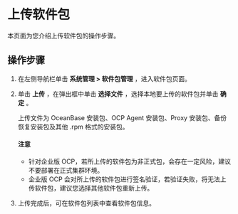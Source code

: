 # 上传软件包

本页面为您介绍上传软件包的操作步骤。

## 操作步骤

1. 在左侧导航栏单击 **系统管理 > 软件包管理** ，进入软件包页面。

2. 单击 **上传** ，在弹出框中单击 **选择文件** ，选择本地要上传的软件包并单击 **确定** 。

   上传文件为 OceanBase 安装包、OCP Agent 安装包、Proxy 安装包、备份恢复安装包及其他 .rpm 格式的安装包。

   <main id="notice" type='notice'>
    <h4>注意</h4>
    <p><ul><li>针对企业版 OCP，若所上传的软件包为非正式包，会存在一定风险，建议不要部署在正式集群环境。</li><li>企业版 OCP 会对所上传的软件包进行签名验证，若验证失败，将无法上传软件包，建议您选择其他软件包重新上传。</li></ul></p>
   </main>

3. 上传完成后，可在软件包列表中查看软件包信息。
